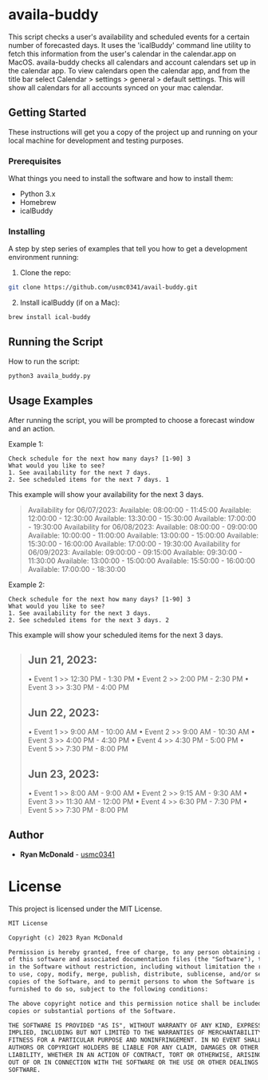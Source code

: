 # availa-buddy

This script checks a user's availability and scheduled events for a certain number of forecasted days. It uses the 'icalBuddy' command line utility to fetch this information from the user's calendar in the calendar.app on MacOS. availa-buddy checks all calendars and account calendars set up in the calendar app. To view calendars open the calendar app, and from the title bar select Calendar > settings > general > default settings. This will show all 
calendars for all accounts synced on your mac calendar.

## Getting Started

These instructions will get you a copy of the project up and running on your local machine for development and testing purposes.

### Prerequisites

What things you need to install the software and how to install them:

* Python 3.x
* Homebrew
* icalBuddy

### Installing

A step by step series of examples that tell you how to get a development environment running:

1. Clone the repo:
```bash
git clone https://github.com/usmc0341/avail-buddy.git
```

2. Install icalBuddy (if on a Mac):
```bash
brew install ical-buddy
```

## Running the Script

How to run the script:

```bash
python3 availa_buddy.py
```

## Usage Examples

After running the script, you will be prompted to choose a forecast window and an action. 

Example 1: 

```text
Check schedule for the next how many days? [1-90] 3
What would you like to see?
1. See availability for the next 7 days. 
2. See scheduled items for the next 7 days. 1
```

This example will show your availability for the next 3 days.

>Availability for 06/07/2023:
>    Available: 08:00:00 - 11:45:00
>    Available: 12:00:00 - 12:30:00
>    Available: 13:30:00 - 15:30:00
>    Available: 17:00:00 - 19:30:00
>Availability for 06/08/2023:
>    Available: 08:00:00 - 09:00:00
>    Available: 10:00:00 - 11:00:00
>    Available: 13:00:00 - 15:00:00
>    Available: 15:30:00 - 16:00:00
>    Available: 17:00:00 - 19:30:00
>Availability for 06/09/2023:
>    Available: 09:00:00 - 09:15:00
>    Available: 09:30:00 - 11:30:00
>    Available: 13:00:00 - 15:00:00
>    Available: 15:50:00 - 16:00:00
>    Available: 17:00:00 - 18:30:00

Example 2:

```text
Check schedule for the next how many days? [1-90] 3
What would you like to see?
1. See availability for the next 3 days. 
2. See scheduled items for the next 3 days. 2
```

This example will show your scheduled items for the next 3 days.

> Jun 21, 2023:
> ------------------------
> • Event 1 >> 12:30 PM - 1:30 PM
> • Event 2 >> 2:00 PM - 2:30 PM
> • Event 3 >> 3:30 PM - 4:00 PM
>
> 
> Jun 22, 2023:
> ------------------------
> • Event 1 >> 9:00 AM - 10:00 AM
> • Event 2 >> 9:00 AM - 10:30 AM
> • Event 3 >> 4:00 PM - 4:30 PM
> • Event 4 >> 4:30 PM - 5:00 PM
> • Event 5 >> 7:30 PM - 8:00 PM
> 
> Jun 23, 2023:
> ------------------------
> • Event 1 >> 8:00 AM - 9:00 AM
> • Event 2 >> 9:15 AM - 9:30 AM
> • Event 3 >> 11:30 AM - 12:00 PM
> • Event 4 >> 6:30 PM - 7:30 PM
> • Event 5 >> 7:30 PM - 8:00 PM


## Author

* **Ryan McDonald** - [usmc0341](https://github.com/usmc0341)


# License

This project is licensed under the MIT License.

```markdown
MIT License

Copyright (c) 2023 Ryan McDonald

Permission is hereby granted, free of charge, to any person obtaining a copy
of this software and associated documentation files (the "Software"), to deal
in the Software without restriction, including without limitation the rights
to use, copy, modify, merge, publish, distribute, sublicense, and/or sell
copies of the Software, and to permit persons to whom the Software is
furnished to do so, subject to the following conditions:

The above copyright notice and this permission notice shall be included in all
copies or substantial portions of the Software.

THE SOFTWARE IS PROVIDED "AS IS", WITHOUT WARRANTY OF ANY KIND, EXPRESS OR
IMPLIED, INCLUDING BUT NOT LIMITED TO THE WARRANTIES OF MERCHANTABILITY,
FITNESS FOR A PARTICULAR PURPOSE AND NONINFRINGEMENT. IN NO EVENT SHALL THE
AUTHORS OR COPYRIGHT HOLDERS BE LIABLE FOR ANY CLAIM, DAMAGES OR OTHER
LIABILITY, WHETHER IN AN ACTION OF CONTRACT, TORT OR OTHERWISE, ARISING FROM,
OUT OF OR IN CONNECTION WITH THE SOFTWARE OR THE USE OR OTHER DEALINGS IN THE
SOFTWARE.
```

